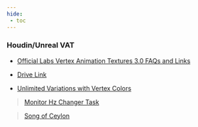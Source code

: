 ```yaml
---
hide:
 - toc
---
```



### Houdin/Unreal VAT
- [Official Labs Vertex Animation Textures 3.0 FAQs and Links](https://www.sidefx.com/forum/topic/81422/)

- [Drive Link](https://drive.google.com/drive/u/0/folders/1Tq7CExY8k103MJDVbi96GqIBm8P6S0Qn)

- [Unlimited Variations with Vertex Colors](https://www.artstation.com/blogs/mohamad_salame1/qegy/unlimited-variations-with-vertex-colors)

> [Monitor Hz Changer Task](https://gaming.stackexchange.com/questions/148651/how-can-i-set-the-resolution-and-refresh-rate-when-the-game-starts)

>[Song of Ceylon](http://www.colonialfilm.org.uk/node/486/)